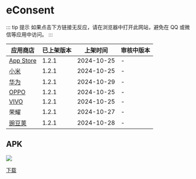 # eConsent <Badge type="tip" text="1.2.1" />

::: tip 提示
如果点击下方链接无反应，请在浏览器中打开此网站，避免在 QQ 或微信等应用中访问。
:::

| 应用商店 | 已上架版本 | 上架时间 | 审核中版本 |
| --- | --- | --- | --- |
| [App Store](https://apps.apple.com/cn/app/clinflash-econsent/id6465209325) | 1.2.1 | 2024-10-25 | - |
| [小米](https://app.mi.com/details?id=com.clinflash.econsent) | 1.2.1 | 2024-10-25 | - |
| [华为](https://appgallery.huawei.com/app/C108502973) | 1.2.1 | 2024-10-29 | - |
| [OPPO](https://app.cdo.oppomobile.com/home/detail?app_id=31088119) | 1.2.1 | 2024-10-25 | - |
| [VIVO](https://h5coml.vivo.com.cn/h5coml/appdetail_h5/browser_v2/index.html?appId=3597424) | 1.2.1 | 2024-10-25 | - |
| 荣耀 | 1.2.1 | 2024-10-27 | - |
| [豌豆荚](https://www.wandoujia.com/apps/8426385) | 1.2.1 | 2024-10-28 | - |

## APK

![](https://52webs.free.i.ng/?data=https://ecoa-test.clinflash.net/dl/econsent-release.apk)

[下载](https://ecoa-test.clinflash.net/dl/econsent-release.apk)
